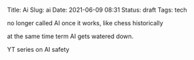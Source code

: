 Title: Ai
Slug: ai
Date: 2021-06-09 08:31
Status: draft
Tags: tech

no longer called AI once it works, like chess historically

at the same time term AI gets watered down.

YT series on AI safety

